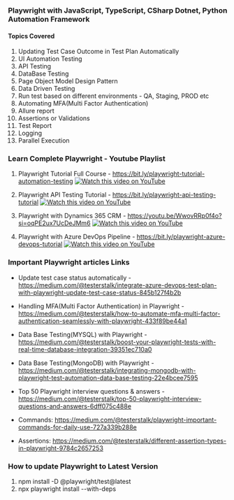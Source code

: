 ### Playwright with JavaScript, TypeScript, CSharp Dotnet, Python Automation Framework
#### Topics Covered
1. Updating Test Case Outcome in Test Plan Automatically
2. UI Automation Testing
3. API Testing
4. DataBase Testing
5. Page Object Model Design Pattern
6. Data Driven Testing
7. Run test based on different environments - QA, Staging, PROD etc
8. Automating MFA(Multi Factor Authentication)
9. Allure report
10. Assertions or Validations
11. Test Report
12. Logging
13. Parallel Execution
    
### Learn Complete Playwright - Youtube Playlist

1. Playwright Tutorial Full Course - https://bit.ly/playwright-tutorial-automation-testing
   [![Watch this video on YouTube](https://img.youtube.com/vi/2poXBtifpzA/hqdefault.jpg)](https://www.youtube.com/watch?v=2poXBtifpzA)
   
2. Playwright API Testing Tutorial - https://bit.ly/playwright-api-testing-tutorial
   [![Watch this video on YouTube](https://img.youtube.com/vi/lM-lqPun9P8/hqdefault.jpg)](https://www.youtube.com/watch?v=lM-lqPun9P8)
   
3. Playwright with Dynamics 365 CRM - https://youtu.be/WwovRRp0f4o?si=oqPE2ux7UcDeJMm6
   [![Watch this video on YouTube](https://img.youtube.com/vi/WwovRRp0f4o/hqdefault.jpg)](https://www.youtube.com/watch?v=WwovRRp0f4o)
   
4. Playwright with Azure DevOps Pipeline - https://bit.ly/playwright-azure-devops-tutorial
   [![Watch this video on YouTube](https://img.youtube.com/vi/Exx2M5Pz06g/hqdefault.jpg)](https://www.youtube.com/watch?v=Exx2M5Pz06g)


### Important Playwright articles Links
* Update test case status automatically - https://medium.com/@testerstalk/integrate-azure-devops-test-plan-with-playwright-update-test-case-status-845b127f4b2b
  
* Handling MFA(Multi Factor Authentication) in Playwright - https://medium.com/@testerstalk/how-to-automate-mfa-multi-factor-authentication-seamlessly-with-playwright-433f89be44a1
  
* Data Base Testing(MYSQL) with Playwright - https://medium.com/@testerstalk/boost-your-playwright-tests-with-real-time-database-integration-39351ec710a0
  
* Data Base Testing(MongoDB) with Playwright - https://medium.com/@testerstalk/integrating-mongodb-with-playwright-test-automation-data-base-testing-22e4bcee7595
  
* Top 50 Playwright interview questions & answers - https://medium.com/@testerstalk/top-50-playwright-interview-questions-and-answers-6dff075c488e
* Commands: https://medium.com/@testerstalk/playwright-important-commands-for-daily-use-727a339b288e
* Assertions: https://medium.com/@testerstalk/different-assertion-types-in-playwright-9784c2657253

  
### How to update Playwright to Latest Version
1. npm install -D @playwright/test@latest
2. npx playwright install --with-deps


